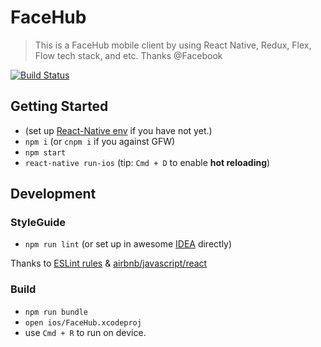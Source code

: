 # FaceHub

> This is a FaceHub mobile client by using React Native, Redux, Flex, Flow tech stack, and etc. Thanks @Facebook

[![Build Status](https://travis-ci.org/JimmyLv/facehub-react-native.svg?branch=master)](https://travis-ci.org/JimmyLv/facehub-react-native)

## Getting Started

- (set up [React-Native env](http://facebook.github.io/react-native/docs/getting-started.html) if you have not yet.)
- `npm i` (or `cnpm i` if you against GFW)
- `npm start`
- `react-native run-ios` (tip: `Cmd + D` to enable **hot reloading**)

## Development

### StyleGuide

- `npm run lint` (or set up in awesome [IDEA](https://www.jetbrains.com/idea/) directly)

Thanks to [ESLint rules](http://eslint.org/docs/2.0.0/rules/) & [airbnb/javascript/react](https://github.com/airbnb/javascript/blob/master/react/README.md)

### Build

- `npm run bundle`
- `open ios/FaceHub.xcodeproj`
- use `Cmd + R` to run on device.